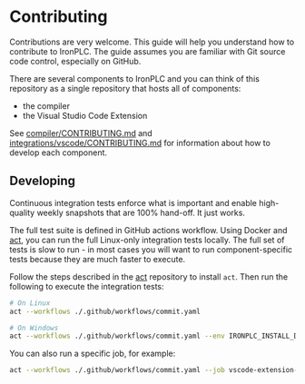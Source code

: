 # Contributing

Contributions are very welcome. This guide will help you understand how to
contribute to IronPLC. The guide assumes you are familiar with Git source code
control, especially on GitHub.

There are several components to IronPLC and you can think of this repository
as a single repository that hosts all of components:

* the compiler
* the Visual Studio Code Extension

See [compiler/CONTRIBUTING.md](compiler/CONTRIBUTING.md) and
[integrations/vscode/CONTRIBUTING.md](integrations/vscode/CONTRIBUTING.md) for
information about how to develop each component.

## Developing

Continuous integration tests enforce what is important and enable high-quality
weekly snapshots that are 100% hand-off. It just works.

The full test suite is defined in GitHub actions workflow. Using Docker and
[act](https://github.com/nektos/act), you can run the full Linux-only
integration tests locally. The full set of tests is slow to run - in most cases
you will want to run component-specific tests because they are much faster to
execute.

Follow the steps described in the [act](https://github.com/nektos/act)
repository to install `act`. Then run the following to execute the integration
tests:

```sh
# On Linux
act --workflows ./.github/workflows/commit.yaml

# On Windows
act --workflows ./.github/workflows/commit.yaml --env IRONPLC_INSTALL_DEPS=true
```

You can also run a specific job, for example:

```sh
act --workflows ./.github/workflows/commit.yaml --job vscode-extension-tests
```

